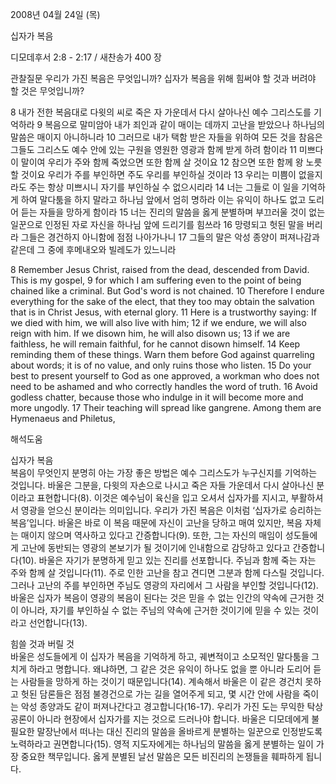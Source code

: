 2008년 04월 24일 (목)

십자가 복음



디모데후서 2:8 - 2:17 / 새찬송가 400 장


관찰질문
우리가 가진 복음은 무엇입니까? 
십자가 복음을 위해 힘써야 할 것과 버려야 할 것은 무엇입니까?

8 내가 전한 복음대로 다윗의 씨로 죽은 자 가운데서 다시 살아나신 예수 그리스도를 기억하라 9 복음으로 말미암아 내가 죄인과 같이 매이는 데까지 고난을 받았으나 하나님의 말씀은 매이지 아니하니라 10 그러므로 내가 택함 받은 자들을 위하여 모든 것을 참음은 그들도 그리스도 예수 안에 있는 구원을 영원한 영광과 함께 받게 하려 함이라 11 미쁘다 이 말이여 우리가 주와 함께 죽었으면 또한 함께 살 것이요 12 참으면 또한 함께 왕 노릇 할 것이요 우리가 주를 부인하면 주도 우리를 부인하실 것이라 13 우리는 미쁨이 없을지라도 주는 항상 미쁘시니 자기를 부인하실 수 없으시리라 14 너는 그들로 이 일을 기억하게 하여 말다툼을 하지 말라고 하나님 앞에서 엄히 명하라 이는 유익이 하나도 없고 도리어 듣는 자들을 망하게 함이라 15 너는 진리의 말씀을 옳게 분별하며 부끄러울 것이 없는 일꾼으로 인정된 자로 자신을 하나님 앞에 드리기를 힘쓰라 16 망령되고 헛된 말을 버리라 그들은 경건하지 아니함에 점점 나아가나니 17 그들의 말은 악성 종양이 퍼져나감과 같은데 그 중에 후메내오와 빌레도가 있느니라  

8 Remember Jesus Christ, raised from the dead, descended from David. This is my gospel, 9 for which I am suffering even to the point of being chained like a criminal. But God's word is not chained. 10 Therefore I endure everything for the sake of the elect, that they too may obtain the salvation that is in Christ Jesus, with eternal glory. 11 Here is a trustworthy saying: If we died with him, we will also live with him; 12 if we endure, we will also reign with him. If we disown him, he will also disown us; 13 if we are faithless, he will remain faithful, for he cannot disown himself. 14 Keep reminding them of these things. Warn them before God against quarreling about words; it is of no value, and only ruins those who listen. 15 Do your best to present yourself to God as one approved, a workman who does not need to be ashamed and who correctly handles the word of truth. 16 Avoid godless chatter, because those who indulge in it will become more and more ungodly. 17 Their teaching will spread like gangrene. Among them are Hymenaeus and Philetus,

해석도움





십자가 복음  
복음이 무엇인지 분명히 아는 가장 좋은 방법은 예수 그리스도가 누구신지를 기억하는 것입니다. 바울은 그분을, 다윗의 자손으로 나시고 죽은 자들 가운데서 다시 살아나신 분이라고 표현합니다(8). 이것은 예수님이 육신을 입고 오셔서 십자가를 지시고, 부활하셔서 영광을 얻으신 분이라는 의미입니다. 우리가 가진 복음은 이처럼 ‘십자가로 승리하는 복음’입니다. 바울은 바로 이 복음 때문에 자신이 고난을 당하고 매여 있지만, 복음 자체는 매이지 않으며 역사하고 있다고 간증합니다(9). 또한, 그는 자신의 매임이 성도들에게 고난에 동반되는 영광의 본보기가 될 것이기에 인내함으로 감당하고 있다고 간증합니다(10). 바울은 자기가 분명하게 믿고 있는 진리를 선포합니다. 주님과 함께 죽는 자는 주와 함께 살 것입니다(11). 주로 인한 고난을 참고 견디면 그분과 함께 다스릴 것입니다. 그러나 고난의 주를 부인하면 주님도 영광의 자리에서 그 사람을 부인할 것입니다(12). 바울은 십자가 복음이 영광의 복음이 된다는 것은 믿을 수 없는 인간의 약속에 근거한 것이 아니라, 자기를 부인하실 수 없는 주님의 약속에 근거한 것이기에 믿을 수 있는 것이라고 선언합니다(13).     

힘쓸 것과 버릴 것  
바울은 성도들에게 이 십자가 복음을 기억하게 하고, 궤변적이고 소모적인 말다툼을 그치게 하라고 명합니다. 왜냐하면, 그 같은 것은 유익이 하나도 없을 뿐 아니라 도리어 듣는 사람들을 망하게 하는 것이기 때문입니다(14). 계속해서 바울은 이 같은 경건치 못하고 헛된 담론들은 점점 불경건으로 가는 길을 열어주게 되고, 몇 시간 안에 사람을 죽이는 악성 종양과도 같이 퍼져나간다고 경고합니다(16-17). 우리가 가진 도는 무익한 탁상공론이 아니라 현장에서 십자가를 지는 것으로 드러나야 합니다. 바울은 디모데에게 불필요한 말장난에서 떠나는 대신 진리의 말씀을 올바르게 분별하는 일꾼으로 인정받도록 노력하라고 권면합니다(15). 영적 지도자에게는 하나님의 말씀을 옳게 분별하는 일이 가장 중요한 책무입니다. 옳게 분별된 날선 말씀은 모든 비진리의 논쟁들을 훼파하게 됩니다.